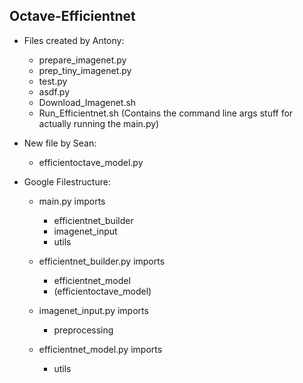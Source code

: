 ## Octave-Efficientnet

* Files created by Antony:
    * prepare_imagenet.py
    * prep_tiny_imagenet.py
    * test.py
    * asdf.py
    * Download_Imagenet.sh
    * Run_Efficientnet.sh (Contains the command line args stuff for actually running the main.py)

* New file by Sean: 
   * efficientoctave_model.py

* Google Filestructure:
    * main.py imports
        * efficientnet_builder
        * imagenet_input
        * utils
    
    * efficientnet_builder.py imports
        * efficientnet_model
        * (efficientoctave_model)

    * imagenet_input.py imports
        * preprocessing
    
    * efficientnet_model.py imports
        * utils
